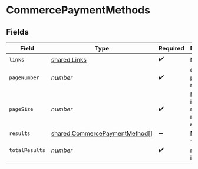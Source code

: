 # CommercePaymentMethods


## Fields

| Field                                                                                 | Type                                                                                  | Required                                                                              | Description                                                                           |
| ------------------------------------------------------------------------------------- | ------------------------------------------------------------------------------------- | ------------------------------------------------------------------------------------- | ------------------------------------------------------------------------------------- |
| `links`                                                                               | [shared.Links](../../../sdk/models/shared/links.md)                                   | :heavy_check_mark:                                                                    | N/A                                                                                   |
| `pageNumber`                                                                          | *number*                                                                              | :heavy_check_mark:                                                                    | Current page number.                                                                  |
| `pageSize`                                                                            | *number*                                                                              | :heavy_check_mark:                                                                    | Number of items to return in results array.                                           |
| `results`                                                                             | [shared.CommercePaymentMethod](../../../sdk/models/shared/commercepaymentmethod.md)[] | :heavy_minus_sign:                                                                    | N/A                                                                                   |
| `totalResults`                                                                        | *number*                                                                              | :heavy_check_mark:                                                                    | Total number of items.                                                                |